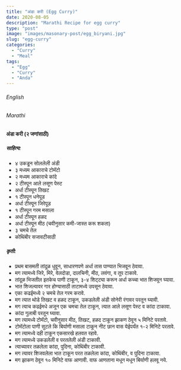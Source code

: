 ```yaml
---
title: "अंडा करी (Egg Curry)"
date: 2020-08-05
description: "Marathi Recipe for egg curry"
type: "post"
image: "images/masonary-post/egg_biryani.jpg"
slug: "egg-curry"
categories: 
  - "Curry"
  - "Meal"
tags:
  - "Egg"
  - "Curry"
  - "Anda"
---
```


###### English






###### Marathi


#### अंडा करी (२ जणांसाठी)



##### साहित्य:
- ४ उकडून सोललेली अंडी 
- ३ मध्यम आकाराचे टोमॅटो 
- २ मध्यम आकाराचे कांदे 
- २ टीस्पून आले लसूण पेस्ट 
- अर्धा टीस्पून तिखट 
- १ टीस्पून धनेपूड 
- अर्धा टीस्पून जिरेपूड 
- १ टीस्पून गरम मसाला 
- अर्धा टीस्पून हळद 
- अर्धा टीस्पून मीठ (चवीनुसार कमी-जास्त करू शकता)
- ३ चमचे तेल 
- कोथिंबीर सजावटीसाठी 

##### कृती:


- प्रथम बासमती तांदूळ धुवून, साधारणपणे अर्धा तास पाण्यात भिजवून ठेवावा. 
- मग त्यामध्ये जिरे, मिरे, वेलदोडा, दालचिनी, मीठ, लवंगा, व तूप टाकावे. 
- तांदूळ भिजतील इतकेच पाणी टाकून, ३-४ शिट्ट्या करून अर्धा कच्चा भात शिजवून घ्यावा. 
- भात शिजल्यावर गार होण्यासाठी ताटामध्ये उपसून ठेवावा. 
- एका कढईमध्ये २ चमचे तेल गरम करावे. 
- मग त्यात थोडे तिखट व हळद टाकून, उकडलेली अंडी सोनेरी रंगावर परतून घ्यावी. 
- मग त्याच कढईमधे अजून एक चमचा तेल टाकून, त्यात आले लसूण पेस्ट व कांदा टाकावा. 
- कांदा गुलाबी परतून घ्यावा. 
- मग त्यामध्ये टोमॅटो, चवीनुसार मीठ, तिखट, हळद टाकून झाकण ठेवून ५ मिनिटे परतावे. 
- टोमॅटोला पाणी सुटले कि बिर्याणी मसाला टाकून नीट छान वास येईपर्यंत १-२ मिनिटे परतावे. 
- मग त्यामध्ये दही टाकून एकसारखे हलवत रहावे. 
- मग त्यामध्ये उकडलेली व परतलेली अंडी टाकावी. 
- त्याच्यावर तळलेला कांदा, पुदिना, कोथिंबीर टाकावी. 
- मग त्यावर शिजवलेला भात टाकून परत तळलेला कांदा, कोथिंबीर, व पुदिना टाकावा. 
- मग झाकण ठेवून १० मिनिटे वाफ आणावी. वाफ आणताना मधून मधून बिर्याणी हलवू नये. 

